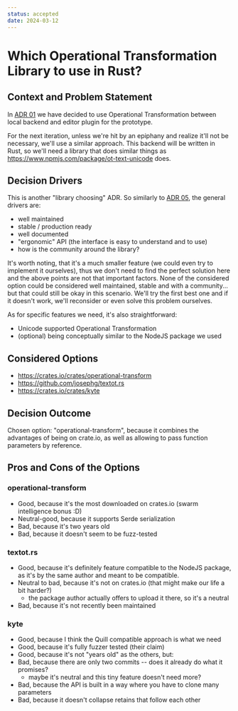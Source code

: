 ```yaml
---
status: accepted
date: 2024-03-12
---
```

# Which Operational Transformation Library to use in Rust?

## Context and Problem Statement

In [ADR 01](./01-use-operational-transform-as-editor-backend-protocol.md) we have decided to use Operational Transformation between local backend and editor plugin for the prototype.

For the next iteration, unless we're hit by an epiphany and realize it'll not be necessary, we'll use a similar approach.
This backend will be written in Rust, so we'll need a library that does similar things as https://www.npmjs.com/package/ot-text-unicode does.

## Decision Drivers

This is another "library choosing" ADR. So similarly to [ADR 05](./05-crdt-library.md), the general drivers are:
* well maintained
* stable / production ready
* well documented
* "ergonomic" API (the interface is easy to understand and to use)
* how is the community around the library?

It's worth noting, that it's a much smaller feature (we could even try to implement it ourselves), thus we don't need to find the perfect solution here and the above points are not that important factors.
None of the considered option could be considered well maintained, stable and with a community... but that could still be okay in this scenario.
We'll try the first best one and if it doesn't work, we'll reconsider or even solve this problem ourselves.

As for specific features we need, it's also straightforward:
* Unicode supported Operational Transformation
* (optional) being conceptually similar to the NodeJS package we used


## Considered Options

* https://crates.io/crates/operational-transform
* https://github.com/josephg/textot.rs
* https://crates.io/crates/kyte

## Decision Outcome

Chosen option: "operational-transform", because it combines the advantages of being on crate.io, as well as allowing to pass function parameters by reference.

## Pros and Cons of the Options

### operational-transform

* Good, because it's the most downloaded on crates.io (swarm intelligence bonus :D)
* Neutral-good, because it supports Serde serialization
* Bad, because it's two years old
* Bad, because it doesn't seem to be fuzz-tested

### textot.rs

* Good, because it's definitely feature compatible to the NodeJS package,
    as it's by the same author and meant to be compatible.
* Neutral to bad, because it's not on crates.io (that might make our life a bit harder?)
    * the package author actually offers to upload it there, so it's a neutral
* Bad, because it's not recently been maintained

### kyte

* Good, because I think the Quill compatible approach is what we need
* Good, because it's fully fuzzer tested (their claim)
* Good, because it's not "years old" as the others, but:
* Bad, because there are only two commits -- does it already do what it promises?
    * maybe it's neutral and this tiny feature doesn't need more?
* Bad, because the API is built in a way where you have to clone many parameters
* Bad, because it doesn't collapse retains that follow each other

